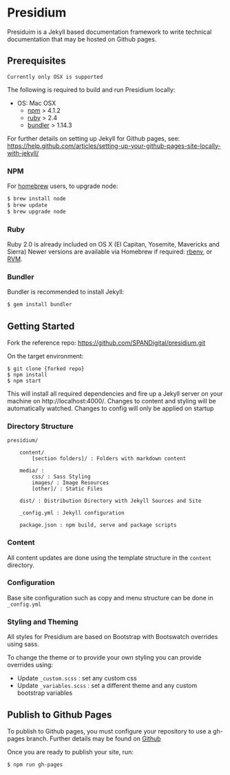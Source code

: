 # Presidium

Presiduim is a Jekyll based documentation framework to write technical documentation that may be hosted on Github pages.

## Prerequisites
`Currently only OSX is supported`

The following is required to build and run Presidium locally:

- OS: Mac OSX 
    - [npm](http://www.npmjs.com) > 4.1.2
    - [ruby](https://www.ruby-lang.org/en/documentation/installation/) > 2.4
    - [bundler](http://bundler.io/) > 1.14.3

For further details on setting up Jekyll for Github pages, see: https://help.github.com/articles/setting-up-your-github-pages-site-locally-with-jekyll/

### NPM

For [homebrew](http://brew.sh/) users, to upgrade node:

```sh
$ brew install node
$ brew update
$ brew upgrade node
```

### Ruby

Ruby 2.0 is already included on OS X (El Capitan, Yosemite, Mavericks and Sierra)
Newer versions are available via Homebrew if required: [rbenv](https://github.com/rbenv/rbenv#readme), or [RVM](http://rvm.io/).

### Bundler
Bundler is recommended to install Jekyll:
```sh
$ gem install bundler
```

## Getting Started

Fork the reference repo: https://github.com/SPANDigital/presidium.git

On the target environment:
```
$ git clone {forked repo}
$ npm install
$ npm start
```

This will install all required dependencies and fire up a Jekyll server on your machine on http://localhost:4000/. 
Changes to content and styling will be automatically watched. Changes to config will only be applied on startup

### Directory Structure

```
presidium/

    content/
        [section folders]/ : Folders with markdown content

    media/ : 
        css/ : Sass Styling
        images/ : Image Resources
        [other]/ : Static Files
    
    dist/ : Distribution Directory with Jekyll Sources and Site
        
    _config.yml : Jekyll configuration
    
    package.json : npm build, serve and package scripts        
```

### Content
All content updates are done using the template structure in the `content` directory.

### Configuration
Base site configuration such as copy and menu structure can be done in `_config.yml`

### Styling and Theming
All styles for Presidium are based on Bootstrap with Bootswatch overrides using sass.

To change the theme or to provide your own styling you can provide overrides using:
 - Update `_custom.scss` : set any custom css
 - Update `_variables.scss` : set a different theme and any custom bootstrap variables

## Publish to Github Pages

To publish to Github pages, you must configure your repository to use a gh-pages branch. Further details may be found on [Github](https://help.github.com/articles/about-github-pages-and-jekyll/)

Once you are ready to publish your site, run:
```sh
$ npm run gh-pages
```